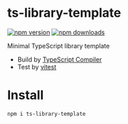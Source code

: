 # ts-library-template
[![npm version](https://badgen.net/npm/v/ts-library-template)](https://npm.im/ts-library-template) [![npm downloads](https://badgen.net/npm/dm/ts-library-template)](https://npm.im/ts-library-template)

Minimal TypeScript library template
- Build by [TypeScript Compiler](https://www.typescriptlang.org/docs/handbook/compiler-options.html)
- Test by [vitest](https://vitest.dev)

# Install
```bash
npm i ts-library-template
```
